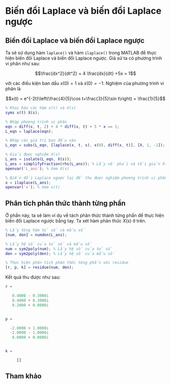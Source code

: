 # Biến đổi Laplace và biến đổi Laplace ngược

## Biến đổi Laplace và biến đổi Laplace ngược

Ta sẽ sử dụng hàm `laplace()` và hàm `ilaplace()` trong MATLAB để thực hiện biến đổi Laplace và biến đổi Laplace ngược. Giả sử ta có phương trình vi phân như sau:

```math
\frac{dx^2}{dt^2} + 4 \frac{dx}{dt} +5x = 1
```
với các điều kiện ban dầu $x(0)=1$ và $\dot x(0)=-1$. Nghiệm của phương trình vi phân là
```math
x(t) = e^{-2t}\left(\frac{4}{5}\cos t+\frac{3}{5}\sin t\right) + \frac{1}{5}
```

```matlab
% Khai báo các hàm x(t) và X(s)
syms x(t) X(s);

% Nhập phương trình vi phân
eqn = diff(x, t, 2) + 4 * diff(x, t) + 5 * x == 1;
L_eqn = laplace(eqn);

% Nhập các giá trị ban đầu vào
L_eqn = subs(L_eqn, [laplace(x, t, s), x(0), diff(x, t)], [X, 1, -1]);

% Giải được nghiệm X(s)
L_ans = isolate(L_eqn, X(s));
L_ans = simplifyFraction(rhs(L_ans)); % Lấy vế phải và tối giản X(s)
openvar('L_ans'); % Xem X(s)

% Biến đổi Laplace ngược lại để thu được nghiệm phương trình vi phân
x = ilaplace(L_ans);
openvar('x'); % Xem x(t)
```
## Phân tích phân thức thành từng phần

Ở phần này, ta sẽ làm ví dụ về tách phân thức thành từng phần để thực hiện biến đổi Laplace ngược bằng tay. Ta xét hàm phân thức $X(s)$ ở trên.
```matlab
% Lấy từng hàm tử số và mẫu số
[num, den] = numden(L_ans);

% Lấy hệ số của tử số và mẫu số
num = sym2poly(num); % Lấy hệ số của tử số
den = sym2poly(den); % Lấy hệ số của mẫu số

% Thực hiện phân tích phân thức từng phần với residue
[r, p, k] = residue(num, den);
```

Kết quả thu được như sau:
```matlab
r =

   0.4000 - 0.3000i
   0.4000 + 0.3000i
   0.2000 + 0.0000i


p =

  -2.0000 + 1.0000i
  -2.0000 - 1.0000i
   0.0000 + 0.0000i


k =

     []
```
## Tham khảo
